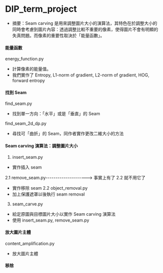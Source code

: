 # DIP_term_project

- 摘要：Seam carving 是用來調整圖片大小的演算法，其特色在於調整大小的同時會考慮到圖片內容：透過調整比較不重要的像素，使得圖片不會有明顯的失真問題。而像素的重要性取決於「能量函數」。


#### 能量函數
energy_function.py
- 計算像素的能量值。
- 我們實作了 Entropy, L1-norm of gradient, L2-norm of gradient, HOG, forward entropy


#### 找到 Seam
find_seam.py
- 找到單一方向：「水平」或是「垂直」的 Seam

find_seam_2d_dp.py
- 尋找可「曲折」的 Seam，同作者實作更改二維大小的方法

#### Seam carving 演算法：調整圖片大小
1. insert_seam.py
- 實作插入 seam

2.1 remove_seam.py---------------------> 事實上有了 2.2 就不用它了
- 實作移除 seam
2.2 object_removal.py
- 加上保護遮罩以後執行 seam removal

3. seam_carve.py
- 給定原圖與目標圖片大小以實作 Seam carving 演算法
- 使用 insert_seam.py, remove_seam.py

#### 放大圖片主體
content_amplification.py
- 放大圖片主體

#### 移除




